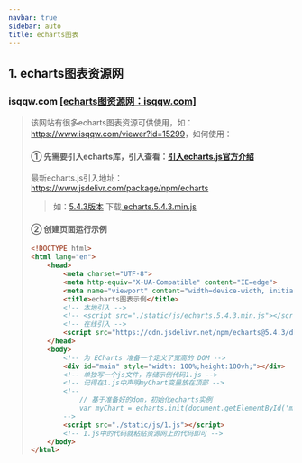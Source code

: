 ```yaml
---
navbar: true
sidebar: auto
title: echarts图表
---
```


## 1. echarts图表资源网
### isqqw.com <a href="https://www.isqqw.com/" title="echarts图资源网" target="_blank">[echarts图资源网：isqqw.com]</a>
> 该网站有很多echarts图表资源可供使用，如：<a href="https://www.isqqw.com/viewer?id=15299" target="_blank">https://www.isqqw.com/viewer?id=15299</a>，如何使用：<br/>
> 
> #### ① 先需要引入echarts库，引入查看：<a href="https://echarts.apache.org/handbook/zh/get-started/" target="_blank">引入echarts.js官方介绍</a>
> 最新echarts.js引入地址：<a href="https://www.jsdelivr.com/package/npm/echarts"  target="_blank">https://www.jsdelivr.com/package/npm/echarts</a><br/>
>> 如：<a href="https://cdn.jsdelivr.net/npm/echarts@5.4.3/dist/echarts.min.js"  target="_blank">5.4.3版本</a>
>> 下载<a href="https://docs-51yrc-com.oss-cn-hangzhou.aliyuncs.com/software/echarts.5.4.3.min.rar"> echarts.5.4.3.min.js</a>
> 
> #### ② 创建页面运行示例
> ```html
> <!DOCTYPE html>
> <html lang="en">
>     <head>
>         <meta charset="UTF-8">
>         <meta http-equiv="X-UA-Compatible" content="IE=edge">
>         <meta name="viewport" content="width=device-width, initial-scale=1.0">
>         <title>echarts图表示例</title>
>         <!-- 本地引入 -->
>         <!-- <script src="./static/js/echarts.5.4.3.min.js"></script> -->
>         <!-- 在线引入 -->
>         <script src="https://cdn.jsdelivr.net/npm/echarts@5.4.3/dist/echarts.min.js"></script>
>     </head>
>     <body>
>         <!-- 为 ECharts 准备一个定义了宽高的 DOM -->
>         <div id="main" style="width: 100%;height:100vh;"></div>
>         <!-- 单独写一个js文件，存储示例代码1.js -->
>         <!-- 记得在1.js中声明myChart变量放在顶部 -->
>         <!--
>             // 基于准备好的dom，初始化echarts实例
>             var myChart = echarts.init(document.getElementById('main'));
>         -->
>         <script src="./static/js/1.js"></script>
>         <!-- 1.js中的代码就粘贴资源网上的代码即可 -->
>     </body>
> </html>
> ```


